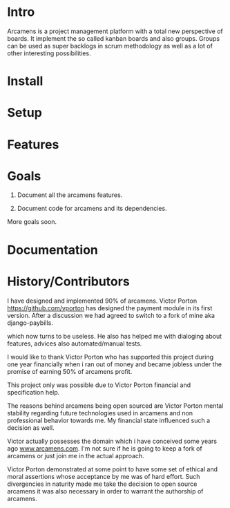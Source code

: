 # Intro

Arcamens is a project management platform with a total new perspective of boards. It implement the so called
kanban boards and also groups. Groups can be used as super backlogs in scrum methodology as well as a lot of
other interesting possibilities.

# Install

# Setup

# Features

# Goals

1) Document all the arcamens features.

2) Document code for arcamens and its dependencies.

More goals soon.

# Documentation

# History/Contributors

I have designed and implemented 90% of arcamens. Victor Porton https://github.com/vporton 
has designed the payment module in its first version. After a discussion we had agreed to switch to
a fork of mine aka django-paybills. 

which now turns to be useless. He also has helped me with dialoging
about features, advices also automated/manual tests. 

I would like to thank Victor Porton who has supported this project during one year 
financially when i ran out of money and became jobless under the promise of earning 50% of arcamens profit. 

This project only was possible due to Victor Porton financial and specification help.

The reasons behind arcamens being open sourced are Victor Porton mental stability regarding future technologies
used in arcamens and non professional behavior towards me. My financial state influenced such a decision as well.

Victor actually possesses the domain which i have conceived some years ago www.arcamens.com. 
I'm not sure if he is going to keep a fork of arcamens or just join me in the actual approach. 

Victor Porton demonstrated at some point to have some set of ethical and moral assertions whose
acceptance by me was of hard effort. Such divergencies in naturity made me take the decision to open
source arcamens it was also necessary in order to warrant the authorship of arcamens. 

